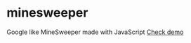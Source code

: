# minesweeper
Google like MineSweeper made with JavaScript
[Check demo](https://redeifantasmi.github.io/minesweeper/minesweeper.html)